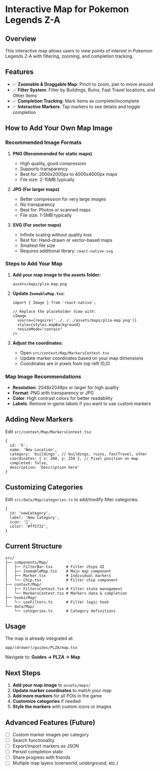 # Interactive Map for Pokemon Legends Z-A

## Overview
This interactive map allows users to view points of interest in Pokemon Legends Z-A with filtering, zooming, and completion tracking.

## Features
- ✅ **Zoomable & Draggable Map**: Pinch to zoom, pan to move around
- ✅ **Filter System**: Filter by Buildings, Ruins, Fast Travel locations, and Other items
- ✅ **Completion Tracking**: Mark items as complete/incomplete
- ✅ **Interactive Markers**: Tap markers to see details and toggle completion

## How to Add Your Own Map Image

### Recommended Image Formats

1. **PNG (Recommended for static maps)**
   - High quality, good compression
   - Supports transparency
   - Best for: 2000x2000px to 4000x4000px maps
   - File size: 2-10MB typically

2. **JPG (For larger maps)**
   - Better compression for very large images
   - No transparency
   - Best for: Photos or scanned maps
   - File size: 1-5MB typically

3. **SVG (For vector maps)**
   - Infinite scaling without quality loss
   - Best for: Hand-drawn or vector-based maps
   - Smallest file size
   - Requires additional library: `react-native-svg`

### Steps to Add Your Map

1. **Add your map image to the assets folder:**
   ```
   assets/maps/plza-map.png
   ```

2. **Update `ZoomableMap.tsx`:**
   ```tsx
   import { Image } from 'react-native';
   
   // Replace the placeholder View with:
   <Image 
     source={require('../../../assets/maps/plza-map.png')}
     style={styles.mapBackground}
     resizeMode="contain"
   />
   ```

3. **Adjust the coordinates:**
   - Open `src/context/Map/MarkersContext.tsx`
   - Update marker coordinates based on your map dimensions
   - Coordinates are in pixels from top-left (0,0)

### Map Image Recommendations

- **Resolution**: 2048x2048px or larger for high quality
- **Format**: PNG with transparency or JPG
- **Color**: High contrast colors for better readability
- **Labels**: Remove in-game labels if you want to use custom markers

## Adding New Markers

Edit `src/context/Map/MarkersContext.tsx`:

```tsx
{
  id: '5',
  name: 'New Location',
  category: 'buildings', // buildings, ruins, fastTravel, other
  coordinates: { x: 200, y: 250 }, // Pixel position on map
  completed: false,
  description: 'Description here'
}
```

## Customizing Categories

Edit `src/data/Map/categories.ts` to add/modify filter categories:

```tsx
{
  id: 'newCategory',
  label: 'New Category',
  icon: '🎯',
  color: '#ff5722',
}
```

## Current Structure

```
src/
├── components/Map/
│   ├── FilterBar.tsx      # Filter chips UI
│   ├── ZoomableMap.tsx    # Main map component
│   ├── Marker.tsx         # Individual markers
│   └── Chip.tsx           # Filter chip component
├── context/Map/
│   ├── FiltersContext.tsx # Filter state management
│   └── MarkersContext.tsx # Markers data & completion
├── hooks/Map/
│   └── useFilters.ts      # Filter logic hook
└── data/Map/
    └── categories.ts      # Category definitions
```

## Usage

The map is already integrated at:
```
app/(drawer)/guides/PLZA/map.tsx
```

Navigate to: **Guides → PLZA → Map**

## Next Steps

1. **Add your map image** to `assets/maps/`
2. **Update marker coordinates** to match your map
3. **Add more markers** for all POIs in the game
4. **Customize categories** if needed
5. **Style the markers** with custom icons or images

## Advanced Features (Future)

- [ ] Custom marker images per category
- [ ] Search functionality
- [ ] Export/import markers as JSON
- [ ] Persist completion state
- [ ] Share progress with friends
- [ ] Multiple map layers (overworld, underground, etc.)

